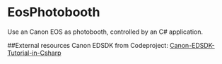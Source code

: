 # EosPhotobooth
Use an Canon EOS as photobooth, controlled by an C# application.

##External resources
Canon EDSDK from Codeproject: [Canon-EDSDK-Tutorial-in-Csharp](http://www.codeproject.com/Articles/688276/Canon-EDSDK-Tutorial-in-Csharp)
